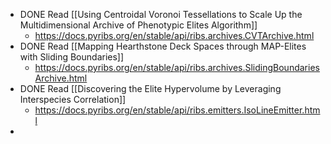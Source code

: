 - DONE Read [[Using Centroidal Voronoi Tessellations to Scale Up the Multidimensional Archive of Phenotypic Elites Algorithm]]
	- https://docs.pyribs.org/en/stable/api/ribs.archives.CVTArchive.html
- DONE Read [[Mapping Hearthstone Deck Spaces through MAP-Elites with Sliding Boundaries]]
	- https://docs.pyribs.org/en/stable/api/ribs.archives.SlidingBoundariesArchive.html
- DONE Read [[Discovering the Elite Hypervolume by Leveraging Interspecies Correlation]]
	- https://docs.pyribs.org/en/stable/api/ribs.emitters.IsoLineEmitter.html
-